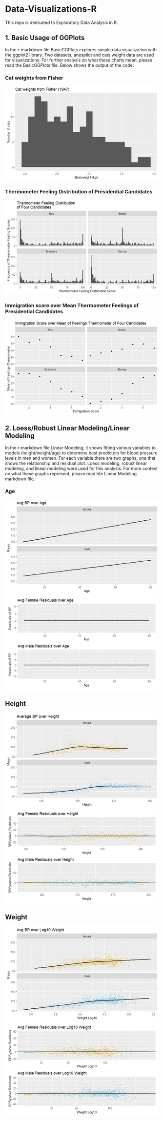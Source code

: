 # Data-Visualizations-R
This repo is dedicated to Exploratory Data Analysis in R.

## 1. Basic Usage of GGPlots
In the r-markdown file BasicGGPlots explores simple data visualization with the ggplot2 library. Two datasets, anespilot and cats weight data are used for visualizations. For further analysis on what these charts mean, please read the BasicGGPlots file. Below shows the output of the code:

### Cat weights from Fisher
![1](https://github.com/evdelph/Data-Visualizations-R/blob/master/Images/cats.png)

### Thermometer Feeling Distribution of Presidential Candidates
![2](https://github.com/evdelph/Data-Visualizations-R/blob/master/Images/themo_dist.png)

### Immigration score over Mean Thermometer Feelings of Presidential Candidates
![3](https://github.com/evdelph/Data-Visualizations-R/blob/master/Images/immg.png)

## 2. Loess/Robust Linear Modeling/Linear Modeling
In the r-markdown file Linear Modeling, it shows fitting various variables to models (height/weight/age) to determine best predictors for blood pressure levels in men and women. For each variable there are two graphs, one that shows the relationship and residual plot. Loess modeling, robust linear modeling, and linear modeling were used for this analysis. For more context on what these graphs represent, please read hte Linear Modeling markdown file.

### Age
![4](https://github.com/evdelph/Data-Visualizations-R/blob/master/Images/age.png)
![5](https://github.com/evdelph/Data-Visualizations-R/blob/master/Images/resid_age.png)

## Height
![6](https://github.com/evdelph/Data-Visualizations-R/blob/master/Images/height.png)
![7](https://github.com/evdelph/Data-Visualizations-R/blob/master/Images/height_resid.png)

## Weight
![8](https://github.com/evdelph/Data-Visualizations-R/blob/master/Images/weight.png)
![9](https://github.com/evdelph/Data-Visualizations-R/blob/master/Images/weight_resid.png)
